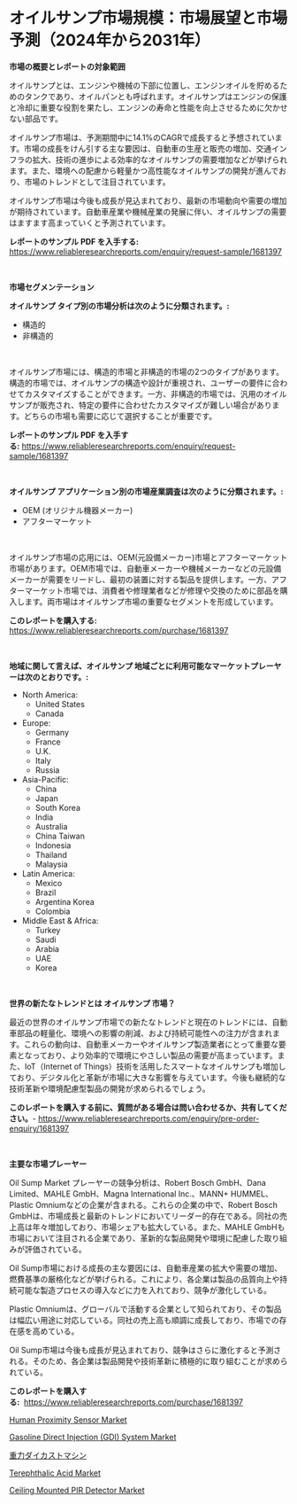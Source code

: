 <p><h1>オイルサンプ市場規模：市場展望と市場予測（2024年から2031年）</h1></p><p><strong>市場の概要とレポートの対象範囲</strong></p>
<p><p>オイルサンプとは、エンジンや機械の下部に位置し、エンジンオイルを貯めるためのタンクであり、オイルパンとも呼ばれます。オイルサンプはエンジンの保護と冷却に重要な役割を果たし、エンジンの寿命と性能を向上させるために欠かせない部品です。</p><p>オイルサンプ市場は、予測期間中に14.1%のCAGRで成長すると予想されています。市場の成長をけん引する主な要因は、自動車の生産と販売の増加、交通インフラの拡大、技術の進歩による効率的なオイルサンプの需要増加などが挙げられます。また、環境への配慮から軽量かつ高性能なオイルサンプの開発が進んでおり、市場のトレンドとして注目されています。</p><p>オイルサンプ市場は今後も成長が見込まれており、最新の市場動向や需要の増加が期待されています。自動車産業や機械産業の発展に伴い、オイルサンプの需要はますます高まっていくと予測されています。</p></p>
<p><strong>レポートのサンプル PDF を入手する:</strong> <a href="https://www.reliableresearchreports.com/enquiry/request-sample/1681397">https://www.reliableresearchreports.com/enquiry/request-sample/1681397</a></p>
<p>&nbsp;</p>
<p><strong>市場セグメンテーション</strong></p>
<p><strong>オイルサンプ タイプ別の市場分析は次のように分類されます。:</strong></p>
<p><ul><li>構造的</li><li>非構造的</li></ul></p>
<p>&nbsp;</p>
<p><p>オイルサンプ市場には、構造的市場と非構造的市場の2つのタイプがあります。構造的市場では、オイルサンプの構造や設計が重視され、ユーザーの要件に合わせてカスタマイズすることができます。一方、非構造的市場では、汎用のオイルサンプが販売され、特定の要件に合わせたカスタマイズが難しい場合があります。どちらの市場も需要に応じて選択することが重要です。</p></p>
<p><strong>レポートのサンプル PDF を入手する:</strong>&nbsp;<a href="https://www.reliableresearchreports.com/enquiry/request-sample/1681397">https://www.reliableresearchreports.com/enquiry/request-sample/1681397</a></p>
<p>&nbsp;</p>
<p><strong> オイルサンプ アプリケーション別の市場産業調査は次のように分類されます。:</strong></p>
<p><ul><li>OEM (オリジナル機器メーカー)</li><li>アフターマーケット</li></ul></p>
<p>&nbsp;</p>
<p><p>オイルサンプ市場の応用には、OEM(元設備メーカー)市場とアフターマーケット市場があります。OEM市場では、自動車メーカーや機械メーカーなどの元設備メーカーが需要をリードし、最初の装置に対する製品を提供します。一方、アフターマーケット市場では、消費者や修理業者などが修理や交換のために部品を購入します。両市場はオイルサンプ市場の重要なセグメントを形成しています。</p></p>
<p><strong>このレポートを購入する:</strong>&nbsp; <a href="https://www.reliableresearchreports.com/purchase/1681397">https://www.reliableresearchreports.com/purchase/1681397</a></p>
<p>&nbsp;</p>
<p><strong>地域に関して言えば、オイルサンプ 地域ごとに利用可能なマーケットプレーヤーは次のとおりです。:</strong></p>
<p><ul>
    <li>
        North America:
        <ul>
            <li>United States</li>
            <li>Canada</li>
        </ul>
    </li>
    <li>
        Europe:
        <ul>
            <li>Germany</li>
            <li>France</li>
            <li>U.K.</li>
            <li>Italy</li>
            <li>Russia</li>
        </ul>
    </li>
    <li>
        Asia-Pacific:
        <ul>
            <li>China</li>
            <li>Japan</li>
            <li>South Korea</li>
            <li>India</li>
            <li>Australia</li>
            <li>China Taiwan</li>
            <li>Indonesia</li>
            <li>Thailand</li>
            <li>Malaysia</li>
        </ul>
    </li>
    <li>
        Latin America:
        <ul>
            <li>Mexico</li>
            <li>Brazil</li>
            <li>Argentina Korea</li>
            <li>Colombia</li>
        </ul>
    </li>
    <li>
        Middle East & Africa:
        <ul>
            <li>Turkey</li>
            <li>Saudi</li>
            <li>Arabia</li>
            <li>UAE</li>
            <li>Korea</li>
        </ul>
    </li>
    </ul></p>
<p>&nbsp;</p>
<p><strong>世界の新たなトレンドとは オイルサンプ 市場？</strong></p>
<p><p>最近の世界のオイルサンプ市場での新たなトレンドと現在のトレンドには、自動車部品の軽量化、環境への影響の削減、および持続可能性への注力が含まれます。これらの動向は、自動車メーカーやオイルサンプ製造業者にとって重要な要素となっており、より効率的で環境にやさしい製品の需要が高まっています。また、IoT（Internet of Things）技術を活用したスマートなオイルサンプも増加しており、デジタル化と革新が市場に大きな影響を与えています。今後も継続的な技術革新や環境配慮型製品の開発が求められるでしょう。</p></p>
<p><strong>このレポートを購入する前に、質問がある場合は問い合わせるか、共有してください。</strong>- <a href="https://www.reliableresearchreports.com/enquiry/pre-order-enquiry/1681397">https://www.reliableresearchreports.com/enquiry/pre-order-enquiry/1681397</a></p>
<p>&nbsp;</p>
<p><strong>主要な市場プレーヤー</strong></p>
<p><p>Oil Sump Market プレーヤーの競争分析は、Robert Bosch GmbH、Dana Limited、MAHLE GmbH、Magna International Inc.、MANN+ HUMMEL、Plastic Omniumなどの企業が含まれる。これらの企業の中で、Robert Bosch GmbHは、市場成長と最新のトレンドにおいてリーダー的存在である。同社の売上高は年々増加しており、市場シェアも拡大している。また、MAHLE GmbHも市場において注目される企業であり、革新的な製品開発や環境に配慮した取り組みが評価されている。</p><p>Oil Sump市場における成長の主な要因には、自動車産業の拡大や需要の増加、燃費基準の厳格化などが挙げられる。これにより、各企業は製品の品質向上や持続可能な製造プロセスの導入などに力を入れており、競争が激化している。</p><p>Plastic Omniumは、グローバルで活動する企業として知られており、その製品は幅広い用途に対応している。同社の売上高も順調に成長しており、市場での存在感を高めている。</p><p>Oil Sump市場は今後も成長が見込まれており、競争はさらに激化すると予測される。そのため、各企業は製品開発や技術革新に積極的に取り組むことが求められている。</p></p>
<p><strong>このレポートを購入する:</strong>&nbsp;&nbsp;<a href="https://www.reliableresearchreports.com/purchase/1681397">https://www.reliableresearchreports.com/purchase/1681397</a></p>
<p><p><a href="https://github.com/provorikovar/Market-Research-Report-List-3/blob/main/human-proximity-sensor-market.md">Human Proximity Sensor Market</a></p><p><a href="https://issuu.com/reportprime-2/docs/gasoline-direct-injection-gdi-system-market-size-2">Gasoline Direct Injection (GDI) System Market</a></p><p><a href="https://github.com/cbigkbh02719/Market-Research-Report-List-1/blob/main/145930411742.md">重力ダイカストマシン</a></p><p><a href="https://skillful-vermicelli-b89.notion.site/Insights-into-Terephthalic-Acid-Market-Size-Analysing-Market-Share-Trends-and-Growth-from-2024-to-b5f54a17170f416abe941cc77a4d3800">Terephthalic Acid Market</a></p><p><a href="https://github.com/angelajermaine/Market-Research-Report-List-2/blob/main/ceiling-mounted-pir-detector-market.md">Ceiling Mounted PIR Detector Market</a></p></p>